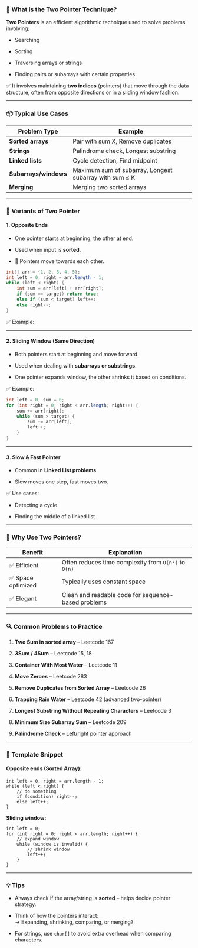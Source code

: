 
### 📌 What is the Two Pointer Technique?

**Two Pointers** is an efficient algorithmic technique used to solve problems involving:

- Searching
    
- Sorting
    
- Traversing arrays or strings
    
- Finding pairs or subarrays with certain properties
    

✅ It involves maintaining **two indices** (pointers) that move through the data structure, often from opposite directions or in a sliding window fashion.

---

### 📦 Typical Use Cases

|Problem Type|Example|
|---|---|
|**Sorted arrays**|Pair with sum X, Remove duplicates|
|**Strings**|Palindrome check, Longest substring|
|**Linked lists**|Cycle detection, Find midpoint|
|**Subarrays/windows**|Maximum sum of subarray, Longest subarray with sum ≤ K|
|**Merging**|Merging two sorted arrays|

---

### 🧠 Variants of Two Pointer

#### 1. **Opposite Ends**

- One pointer starts at beginning, the other at end.
    
- Used when input is **sorted**.
    
- 🔄 Pointers move towards each other.
```java
int[] arr = {1, 2, 3, 4, 5};
int left = 0, right = arr.length - 1;
while (left < right) {
    int sum = arr[left] + arr[right];
    if (sum == target) return true;
    else if (sum < target) left++;
    else right--;
}

```

✅ Example:


---

#### 2. **Sliding Window (Same Direction)**

- Both pointers start at beginning and move forward.
    
- Used when dealing with **subarrays or substrings**.
    
- One pointer expands window, the other shrinks it based on conditions.
    

✅ Example:

```java
int left = 0, sum = 0;
for (int right = 0; right < arr.length; right++) {
    sum += arr[right];
    while (sum > target) {
        sum -= arr[left];
        left++;
    }
}

```

---

#### 3. **Slow & Fast Pointer**

- Common in **Linked List problems**.
    
- Slow moves one step, fast moves two.
    

✅ Use cases:

- Detecting a cycle
    
- Finding the middle of a linked list
    

---

### 🚀 Why Use Two Pointers?

|Benefit|Explanation|
|---|---|
|✅ Efficient|Often reduces time complexity from `O(n²)` to `O(n)`|
|✅ Space optimized|Typically uses constant space|
|✅ Elegant|Clean and readable code for sequence-based problems|

---

### 🔍 Common Problems to Practice

1. **Two Sum in sorted array** – Leetcode 167
    
2. **3Sum / 4Sum** – Leetcode 15, 18
    
3. **Container With Most Water** – Leetcode 11
    
4. **Move Zeroes** – Leetcode 283
    
5. **Remove Duplicates from Sorted Array** – Leetcode 26
    
6. **Trapping Rain Water** – Leetcode 42 (advanced two-pointer)
    
7. **Longest Substring Without Repeating Characters** – Leetcode 3
    
8. **Minimum Size Subarray Sum** – Leetcode 209
    
9. **Palindrome Check** – Left/right pointer approach
    

---

### 🧾 Template Snippet

#### Opposite ends (Sorted Array):
```
int left = 0, right = arr.length - 1;
while (left < right) {
    // do something
    if (condition) right--;
    else left++;
}

```
**Sliding window:**

```
int left = 0;
for (int right = 0; right < arr.length; right++) {
    // expand window
    while (window is invalid) {
        // shrink window
        left++;
    }
}

```

---

### 💡 Tips

- Always check if the array/string is **sorted** – helps decide pointer strategy.
    
- Think of how the pointers interact:  
    → Expanding, shrinking, comparing, or merging?
    
- For strings, use `char[]` to avoid extra overhead when comparing characters.